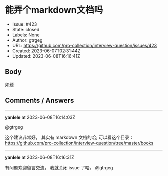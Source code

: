 # 能弄个markdown文档吗

- Issue: #423
- State: closed
- Labels: None
- Author: gtrgeg
- URL: https://github.com/pro-collection/interview-question/issues/423
- Created: 2023-06-07T02:31:44Z
- Updated: 2023-06-08T16:16:41Z

## Body

如题

## Comments / Answers

---

**yanlele** at 2023-06-08T16:14:03Z

> 

@gtrgeg 

这个建议非常好， 其实有 markdown 文档的哈;
可以看这个目录： https://github.com/pro-collection/interview-question/tree/master/books



---

**yanlele** at 2023-06-08T16:16:31Z

有问题欢迎留言交流， 我就关闭 issue 了哈。 @gtrgeg 
